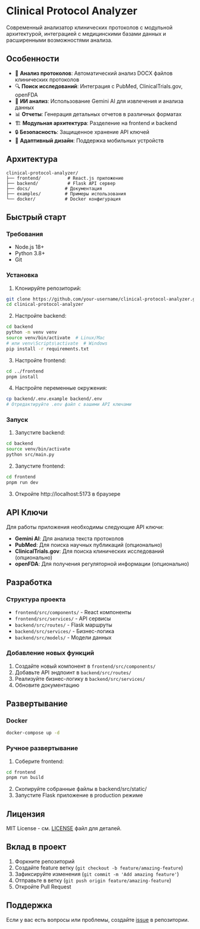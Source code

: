 # Clinical Protocol Analyzer

Современный анализатор клинических протоколов с модульной архитектурой, интеграцией с медицинскими базами данных и расширенными возможностями анализа.

## Особенности

- 🔬 **Анализ протоколов**: Автоматический анализ DOCX файлов клинических протоколов
- 🔍 **Поиск исследований**: Интеграция с PubMed, ClinicalTrials.gov, openFDA
- 🤖 **ИИ анализ**: Использование Gemini AI для извлечения и анализа данных
- 📊 **Отчеты**: Генерация детальных отчетов в различных форматах
- 🏗️ **Модульная архитектура**: Разделение на frontend и backend
- 🔒 **Безопасность**: Защищенное хранение API ключей
- 📱 **Адаптивный дизайн**: Поддержка мобильных устройств

## Архитектура

```
clinical-protocol-analyzer/
├── frontend/          # React.js приложение
├── backend/           # Flask API сервер
├── docs/             # Документация
├── examples/         # Примеры использования
└── docker/           # Docker конфигурация
```

## Быстрый старт

### Требования

- Node.js 18+
- Python 3.8+
- Git

### Установка

1. Клонируйте репозиторий:
```bash
git clone https://github.com/your-username/clinical-protocol-analyzer.git
cd clinical-protocol-analyzer
```

2. Настройте backend:
```bash
cd backend
python -m venv venv
source venv/bin/activate  # Linux/Mac
# или venv\Scripts\activate  # Windows
pip install -r requirements.txt
```

3. Настройте frontend:
```bash
cd ../frontend
pnpm install
```

4. Настройте переменные окружения:
```bash
cp backend/.env.example backend/.env
# Отредактируйте .env файл с вашими API ключами
```

### Запуск

1. Запустите backend:
```bash
cd backend
source venv/bin/activate
python src/main.py
```

2. Запустите frontend:
```bash
cd frontend
pnpm run dev
```

3. Откройте http://localhost:5173 в браузере

## API Ключи

Для работы приложения необходимы следующие API ключи:

- **Gemini AI**: Для анализа текста протоколов
- **PubMed**: Для поиска научных публикаций (опционально)
- **ClinicalTrials.gov**: Для поиска клинических исследований (опционально)
- **openFDA**: Для получения регуляторной информации (опционально)

## Разработка

### Структура проекта

- `frontend/src/components/` - React компоненты
- `frontend/src/services/` - API сервисы
- `backend/src/routes/` - Flask маршруты
- `backend/src/services/` - Бизнес-логика
- `backend/src/models/` - Модели данных

### Добавление новых функций

1. Создайте новый компонент в `frontend/src/components/`
2. Добавьте API эндпоинт в `backend/src/routes/`
3. Реализуйте бизнес-логику в `backend/src/services/`
4. Обновите документацию

## Развертывание

### Docker

```bash
docker-compose up -d
```

### Ручное развертывание

1. Соберите frontend:
```bash
cd frontend
pnpm run build
```

2. Скопируйте собранные файлы в backend/src/static/
3. Запустите Flask приложение в production режиме

## Лицензия

MIT License - см. [LICENSE](LICENSE) файл для деталей.

## Вклад в проект

1. Форкните репозиторий
2. Создайте feature ветку (`git checkout -b feature/amazing-feature`)
3. Зафиксируйте изменения (`git commit -m 'Add amazing feature'`)
4. Отправьте в ветку (`git push origin feature/amazing-feature`)
5. Откройте Pull Request

## Поддержка

Если у вас есть вопросы или проблемы, создайте [issue](https://github.com/your-username/clinical-protocol-analyzer/issues) в репозитории.

